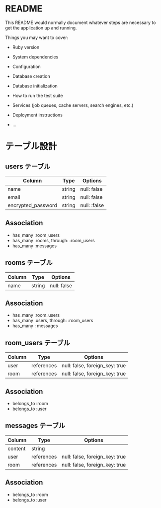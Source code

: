 # README

This README would normally document whatever steps are necessary to get the
application up and running.

Things you may want to cover:

* Ruby version

* System dependencies

* Configuration

* Database creation

* Database initialization

* How to run the test suite

* Services (job queues, cache servers, search engines, etc.)

* Deployment instructions

* ...
# テーブル設計

## users テーブル
| Column             |  Type     | Options       |
|--------------------|-----------|---------------|
| name               | string    | null: false   |
| email              | string    | null: false   |
| encrypted_password | string    | null: :false  |

## Association

- has_many :room_users
- has_many :rooms, through: :room_users
- has_many :messages


## rooms テーブル
| Column             |  Type     | Options       |
|--------------------|-----------|---------------|
| name               | string    | null: false   |

## Association

- has_many :room_users
- has_many :users, through: :room_users
- has_many : messages

## room_users テーブル
| Column           |  Type       | Options                         |
|------------------|-------------|---------------------------------|
| user             | references  | null: false, foreign_key: true  |
| room             | references  | null: false, foreign_key: true  |

## Association

- belongs_to :room
- belongs_to :user

## messages テーブル
| Column     |  Type       | Options                         |
|------------|-------------|---------------------------------|
| content    | string      |                                 |
| user       | references  | null: false, foreign_key: true  |
| room       | references  | null: false, foreign_key: true  |

## Association

- belongs_to :room
- belongs_to :user

